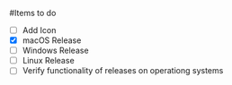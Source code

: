 #Items to do
- [ ] Add Icon
- [x] macOS Release
- [ ] Windows Release
- [ ] Linux Release
- [ ] Verify functionality of releases on operationg systems
